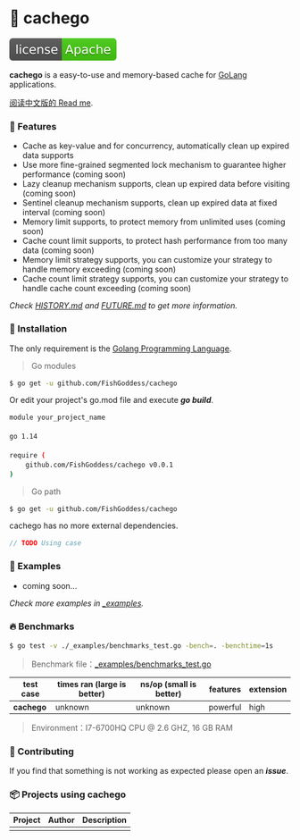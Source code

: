 # 📝 cachego

[![License](./license.svg)](https://www.apache.org/licenses/LICENSE-2.0.html)

**cachego** is a easy-to-use and memory-based cache for [GoLang](https://golang.org) applications.

[阅读中文版的 Read me](./README.md).

### 🥇 Features

* Cache as key-value and for concurrency, automatically clean up expired data supports
* Use more fine-grained segmented lock mechanism to guarantee higher performance (coming soon)
* Lazy cleanup mechanism supports, clean up expired data before visiting (coming soon)
* Sentinel cleanup mechanism supports, clean up expired data at fixed interval (coming soon)
* Memory limit supports, to protect memory from unlimited uses (coming soon)
* Cache count limit supports, to protect hash performance from too many data (coming soon)
* Memory limit strategy supports, you can customize your strategy to handle memory exceeding (coming soon)
* Cache count limit strategy supports, you can customize your strategy to handle cache count exceeding (coming soon)

_Check [HISTORY.md](./HISTORY.md) and [FUTURE.md](./FUTURE.md) to get more information._

### 🚀 Installation

The only requirement is the [Golang Programming Language](https://golang.org).

> Go modules

```bash
$ go get -u github.com/FishGoddess/cachego
```

Or edit your project's go.mod file and execute _**go build**_.

```bash
module your_project_name

go 1.14

require (
    github.com/FishGoddess/cachego v0.0.1
)
```

> Go path

```bash
$ go get -u github.com/FishGoddess/cachego
```

cachego has no more external dependencies.

```go
// TODO Using case
```

### 📖 Examples

* coming soon...

_Check more examples in [_examples](./_examples)._

### 🔥 Benchmarks

```bash
$ go test -v ./_examples/benchmarks_test.go -bench=. -benchtime=1s
```

> Benchmark file：[_examples/benchmarks_test.go](./_examples/benchmarks_test.go)

| test case | times ran (large is better) |  ns/op (small is better) | features | extension |
| -----------|--------|-------------|-------------|-------------|
| **cachego** | unknown | unknown | powerful | high |

> Environment：I7-6700HQ CPU @ 2.6 GHZ, 16 GB RAM

### 👥 Contributing

If you find that something is not working as expected please open an _**issue**_.

### 📦 Projects using cachego

| Project | Author | Description |
| -----------|--------|-------------|
|  |  |  |

